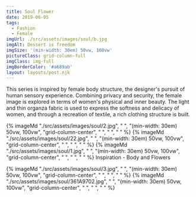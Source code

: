 ```yaml
---
title: Soul Flower
date: 2019-06-05
tags:
  - Fashion
  - Female
imgUrl: ./src/assets/images/soul/b.jpg
imgAlt: Dessert is freedom
imgSize: '(min-width: 30em) 50vw, 100vw'
pictureClass: grid-column-full
imgClass: img-full
imgBorderColor: '#a689ab'
layout: layouts/post.njk
---
```


This series is inspired by female body structure, the designer's pursuit of human sensory experience. Combining privacy and security, the female image is explored in terms of women's physical and inner beauty. The light and thin organza fabric is used to express the softness and delicacy of women, and through a recreation of textile, a rich clothing structure is built.

{% imageMd "./src/assets/images/soul/2.jpg", " ", "(min-width: 30em) 50vw, 100vw", "grid-column-center", " ", " ", " " %}
{% imageMd "./src/assets/images/soul/22.jpg", " ", "(min-width: 30em) 50vw, 100vw", "grid-column-center", " ", " ", " " %}
{% imageMd "./src/assets/images/soul/1.jpg", " ", "(min-width: 30em) 50vw, 100vw", "grid-column-center", " ", " ", " " %}
Inspiration - Body and Flowers

{% imageMd "./src/assets/images/soul/3.jpg", " ", "(min-width: 30em) 50vw, 100vw", "grid-column-center", " ", " ", " " %}
{% imageMd "./src/assets/images/soul/361A9702.jpg", " ", "(min-width: 30em) 50vw, 100vw", "grid-column-center", " ", " ", " " %}
